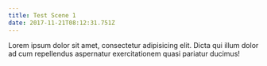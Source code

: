 ```yaml
---
title: Test Scene 1
date: 2017-11-21T08:12:31.751Z
---
```

Lorem ipsum dolor sit amet, consectetur adipisicing elit. Dicta qui illum dolor ad cum repellendus aspernatur exercitationem quasi pariatur ducimus!
